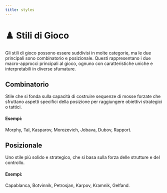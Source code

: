 ```yaml
---
title: styles
---
```


# ♟️ Stili di Gioco

<div class="mt-6 text-left">
    <p class="text-lg text-gray-500 mb-6">
    Gli stili di gioco possono essere suddivisi in molte categorie, ma le due principali sono 
    <span class="font-semibold text-blue-500">combinatorio</span> e 
    <span class="font-semibold text-green-500">posizionale</span>. Questi rappresentano i due macro-approcci principali al gioco, ognuno con caratteristiche uniche e interpretabili in diverse sfumature.
    </p>
</div>

<div class="grid grid-cols-2 gap-4 mt-12">
    <div class="p-4 border-l-4 border-blue-500 shadow-lg rounded-md">
        <h2 class="text-lg font-semibold text-blue-500"> Combinatorio</h2>
        <p class="mt-2 text-sm">
            Stile che si fonda sulla capacità di costruire sequenze di mosse forzate che sfruttano aspetti specifici della posizione per raggiungere obiettivi strategici o tattici.
        </p>
        <h4 class="mt-4 text-xs font-semibold">Esempi:</h4>
        <p class="text-xs">Morphy, Tal, Kasparov, Morozevich, Jobava, Dubov, Rapport.</p>
    </div>
    <div class="p-4 border-l-4 border-green-500 shadow-lg rounded-md">
        <h2 class="text-lg font-semibold text-green-500"> Posizionale</h2>
        <p class="mt-2 text-sm">
            Uno stile più solido e strategico, che si basa sulla forza delle strutture e del controllo.
        </p>
        <h4 class="mt-4 text-xs font-semibold">Esempi:</h4>
        <p class="text-xs">Capablanca, Botvinnik, Petrosjan, Karpov, Kramnik, Gelfand.</p>
    </div>

</div>

<!-- Footer -->
<div class="absolute bottom-6 left-6 text-xl">
  <a href="https://github.com/apulito/slidev-chess-creativity" target="_blank" class="slidev-icon-btn">
    <carbon:logo-github />
  </a>
  <a href="https://albertopulito.com" target="_blank" class="slidev-icon-btn">
    <carbon:earth />
  </a>
</div>

<div @click="$slidev.nav.next" class="absolute bottom-6 right-6 text-xl py-1" hover:bg="white op-10">
  <carbon:arrow-right />
</div>
